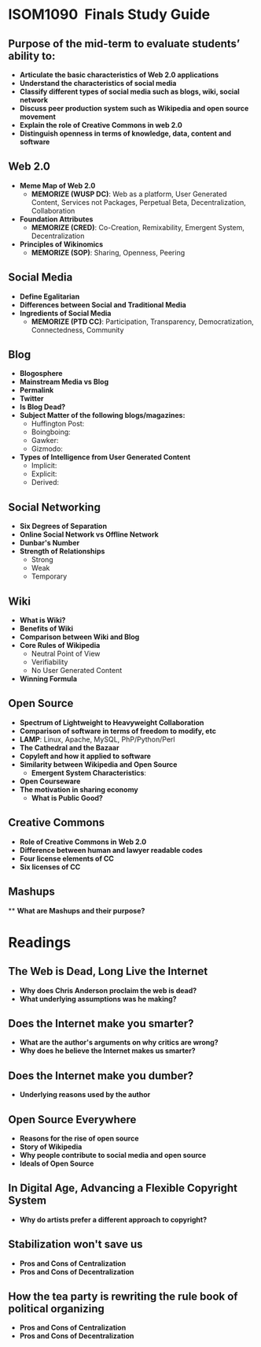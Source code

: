 # ISOM1090  Finals Study Guide  

## Purpose of the mid-term to evaluate students’ ability to:
* **Articulate the basic characteristics of Web 2.0 applications**
* **Understand the characteristics of social media**
* **Classify different types of social media such as blogs, wiki, social network**
* **Discuss peer production system such as Wikipedia and open source movement**
* **Explain the role of Creative Commons in web 2.0**
* **Distinguish openness in terms of knowledge, data, content and software**

## Web 2.0
* **Meme Map of Web 2.0**
  * **MEMORIZE (WUSP DC)**: Web as a platform, User Generated Content, Services not Packages, Perpetual Beta, Decentralization, Collaboration
* **Foundation Attributes**
  * **MEMORIZE (CRED)**: Co-Creation, Remixability, Emergent System, Decentralization
* **Principles of Wikinomics**
  * **MEMORIZE (SOP)**: Sharing, Openness, Peering

## Social Media
* **Define Egalitarian**
* **Differences between Social and Traditional Media**
* **Ingredients of Social Media**
  * **MEMORIZE (PTD CC)**: Participation, Transparency, Democratization, Connectedness, Community

## Blog
* **Blogosphere**
* **Mainstream Media vs Blog**
* **Permalink**
* **Twitter**
* **Is Blog Dead?**
* **Subject Matter of the following blogs/magazines:**
  * Huffington Post:
  * Boingboing:
  * Gawker:
  * Gizmodo:
* **Types of Intelligence from User Generated Content**
  * Implicit:
  * Explicit:
  * Derived:

## Social Networking
* **Six Degrees of Separation**
* **Online Social Network vs Offline Network**
* **Dunbar's Number**
* **Strength of Relationships**
  * Strong
  * Weak
  * Temporary

## Wiki
* **What is Wiki?**
* **Benefits of Wiki**
* **Comparison between Wiki and Blog**
* **Core Rules of Wikipedia**
  * Neutral Point of View
  * Verifiability
  * No User Generated Content
* **Winning Formula**

## Open Source
* **Spectrum of Lightweight to Heavyweight Collaboration**
* **Comparison of software in terms of freedom to modify, etc**
* **LAMP**: Linux, Apache, MySQL, PhP/Python/Perl
* **The Cathedral and the Bazaar**
* **Copyleft and how it applied to software**
* **Similarity between Wikipedia and Open Source**
  * **Emergent System Characteristics**:
* **Open Courseware**
* **The motivation in sharing economy**
  * **What is Public Good?**

## Creative Commons
* **Role of Creative Commons in Web 2.0**
* **Difference between human and lawyer readable codes**
* **Four license elements of CC**
* **Six licenses of CC**

## Mashups
** **What are Mashups and their purpose?**

# Readings

## The Web is Dead, Long Live the Internet
* **Why does Chris Anderson proclaim the web is dead?**
* **What underlying assumptions was he making?**

## Does the Internet make you smarter?
* **What are the author's arguments on why critics are wrong?**
* **Why does he believe the Internet makes us smarter?**

## Does the Internet make you dumber?
* **Underlying reasons used by the author**

## Open Source Everywhere
* **Reasons for the rise of open source**
* **Story of Wikipedia**
* **Why people contribute to social media and open source**
* **Ideals of Open Source**

## In Digital Age, Advancing a Flexible Copyright System
* **Why do artists prefer a different approach to copyright?**

## Stabilization won't save us
* **Pros and Cons of Centralization**
* **Pros and Cons of Decentralization**

## How the tea party is rewriting the rule book of political organizing
* **Pros and Cons of Centralization**
* **Pros and Cons of Decentralization**